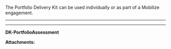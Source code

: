   

The Portfolio Delivery Kit can be used individually or as part of a Mobilize engagement.

* * *

* * *

**DK-PortfolioAssessment**

 **Attachments:** 

